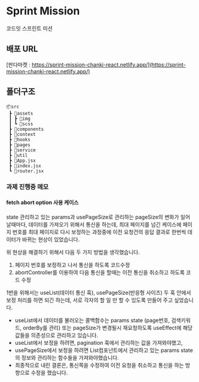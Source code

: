 # Sprint Mission

코드잇 스프린트 미션

## 배포 URL

[판다마켓 : https://sprint-mission-chanki-react.netlify.app/](https://sprint-mission-chanki-react.netlify.app/)

## 폴더구조

```
📦src
 ┣ 📂assets
 ┃ ┣ 📂img
 ┃ ┗ 📂scss
 ┣ 📂components
 ┣ 📂context
 ┣ 📂hooks
 ┣ 📂pages
 ┣ 📂service
 ┣ 📂util
 ┣ 📜App.jsx
 ┣ 📜index.jsx
 ┗ 📜router.jsx
```

### 과제 진행중 메모

#### fetch abort option 사용 케이스

state 관리하고 있는 params과 usePageSize로 관리하는 pageSize의 변화가 일어날때마다, 데이터를 가져오기 위해서 통신을 하는데, 최대 페이지를 넘긴 케이스에 페이지 번호를 최대 페이지로 다시 보정하는 과정중에 이전 요청건의 응답 결과로 한번씩 데이터가 바뀌는 현상이 있었습니다.

위 현상을 해결하기 위해서 다음 두 가지 방법을 생각했습니다.

1. 페이지 번호를 보정하고 나서 통신을 하도록 코드수정
2. abortController를 이용하여 다음 통신을 할때는 이전 통신을 취소하고 하도록 코드 수정

1번을 위해서는 useList(데이터 통신 훅), usePageSize(반응형 사이즈) 두 훅 안에서 보정 처리를 하면 되긴 하는데, 서로 각자의 할 일 만 할 수 있도록 만들어 주고 싶었습니다.

- useList에서 데이터를 불러오는 콜백함수는 params state (page번호, 검색키워드, orderBy를 관리) 또는 pageSize가 변경될시 재요청하도록 useEffect에 해당 값들을 의존성으로 관리하고 있습니다.
- useList에서 보정을 하려면, pagination 훅에서 관리하는 값을 가져와야했고,
- usePageSize에서 보정을 하려면 List컴포넌트에서 관리하고 있는 params state의 정보와 관리하는 함수들을 가져와야했습니다.
- 최종적으로 내린 결론은, 통신쪽을 수정하여 이전 요청을 취소하고 통신을 하는 방향으로 수정을 했습니다.
